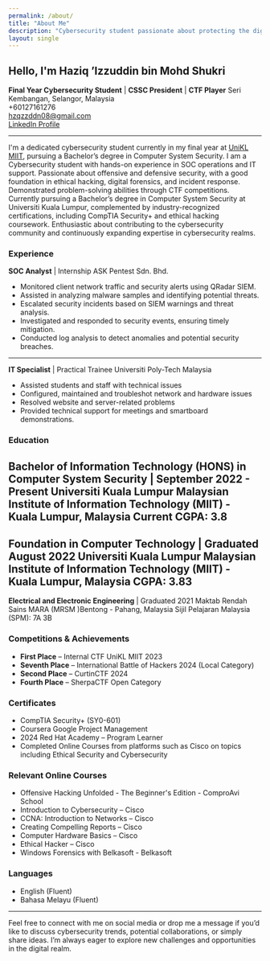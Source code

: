 ```yaml
---
permalink: /about/
title: "About Me"
description: "Cybersecurity student passionate about protecting the digital frontier, blending academic excellence with hands-on experience in SOC operations and ethical hacking."
layout: single
---
```


## Hello, I'm Haziq ’Izzuddin bin Mohd Shukri

**Final Year Cybersecurity Student** | **CSSC President** | **CTF Player**
Seri Kembangan, Selangor, Malaysia  
+60127161276  
[hzqzzddn08@gmail.com](mailto:hzqzzddn08@gmail.com)  
[LinkedIn Profile](https://www.linkedin.com/in/haziq-%E2%80%98izzuddin-8ab508263/)

---

I'm a dedicated cybersecurity student currently in my final year at [UniKL MIIT](https://miit.unikl.edu.my/), pursuing a Bachelor’s degree in Computer System Security. I am a Cybersecurity student with hands-on experience in SOC operations and IT support. Passionate about offensive and defensive security, with a good foundation in ethical hacking, digital forensics, and incident response. Demonstrated problem-solving abilities through CTF competitions. Currently pursuing a Bachelor’s degree in Computer System Security at Universiti Kuala Lumpur, complemented by industry-recognized certifications, including CompTIA Security+ and ethical hacking coursework. Enthusiastic about contributing to the cybersecurity community and continuously expanding expertise in cybersecurity realms.

### Experience

**SOC Analyst** | Internship
ASK Pentest Sdn. Bhd.
* Monitored client network traffic and security alerts using QRadar SIEM.
* Assisted in analyzing malware samples and identifying potential threats.
* Escalated security incidents based on SIEM warnings and threat analysis.
* Investigated and responded to security events, ensuring timely mitigation.
* Conducted log analysis to detect anomalies and potential security breaches.
---
**IT Specialist** | Practical Trainee
Universiti Poly-Tech Malaysia
* Assisted students and staff with technical issues
* Configured, maintained and troubleshot network and hardware issues
* Resolved website and server-related problems
* Provided technical support for meetings and smartboard demonstrations.

### Education

**Bachelor of Information Technology (HONS) in Computer System Security** | September 2022 - Present
Universiti Kuala Lumpur Malaysian Institute of Information Technology (MIIT) - Kuala Lumpur, Malaysia
Current CGPA: 3.8
---
**Foundation in Computer Technology** | Graduated August 2022
Universiti Kuala Lumpur Malaysian Institute of Information Technology (MIIT) - Kuala Lumpur, Malaysia
CGPA: 3.83
---
**Electrical and Electronic Engineering** | Graduated 2021
Maktab Rendah Sains MARA (MRSM )Bentong - Pahang, Malaysia
Sijil Pelajaran Malaysia (SPM): 7A 3B

### Competitions & Achievements

- **First Place** – Internal CTF UniKL MIIT 2023
- **Seventh Place** – International Battle of Hackers 2024 (Local Category)
- **Second Place** – CurtinCTF 2024
- **Fourth Place** – SherpaCTF Open Category

### Certificates

<ul>
    <li>CompTIA Security+ (SY0-601)</li>
    <li>Coursera Google Project Management</li>
    <li>2024 Red Hat Academy – Program Learner</li>
    <li>Completed Online Courses from platforms such as Cisco on topics including Ethical Security and Cybersecurity</li>
</ul>

### Relevant Online Courses

<ul>
    <li>Offensive Hacking Unfolded - The Beginner's Edition - ComproAvi School</li>
    <li>Introduction to Cybersecurity – Cisco</li>
    <li>CCNA: Introduction to Networks – Cisco</li>
    <li>Creating Compelling Reports – Cisco</li>
    <li>Computer Hardware Basics – Cisco</li>
    <li>Ethical Hacker – Cisco</li>
    <li>Windows Forensics with Belkasoft - Belkasoft</li>
</ul>

### Languages

<ul>
    <li>English (Fluent)</li>
    <li>Bahasa Melayu (Fluent)</li>
</ul>

---

Feel free to connect with me on social media or drop me a message if you’d like to discuss cybersecurity trends, potential collaborations, or simply share ideas. I’m always eager to explore new challenges and opportunities in the digital realm.
